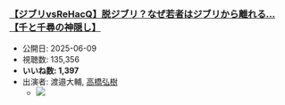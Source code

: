 ### [【ジブリvsReHacQ】脱ジブリ？なぜ若者はジブリから離れる...【千と千尋の神隠し】](https://www.youtube.com/watch?v=PPIHXQ3-9JU)
-   公開日: 2025-06-09
-   視聴数: 135,356
-   **いいね数: 1,397**
-   出演者: 渡邉大輔, [高橋弘樹](/rehacq_fan/people/高橋弘樹 "wikilink")
    - [![](https://img.youtube.com/vi/PPIHXQ3-9JU/hqdefault.jpg)](https://www.youtube.com/watch?v=PPIHXQ3-9JU)

